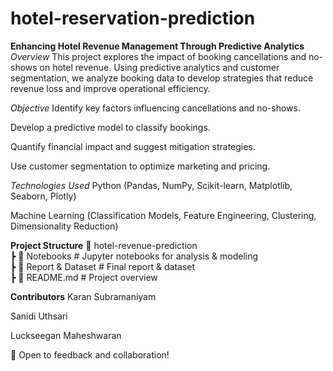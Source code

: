 # hotel-reservation-prediction

**Enhancing Hotel Revenue Management Through Predictive Analytics**
_Overview_
This project explores the impact of booking cancellations and no-shows on hotel revenue. Using predictive analytics and customer segmentation, we analyze booking data to develop strategies that reduce revenue loss and improve operational efficiency.

_Objective_
Identify key factors influencing cancellations and no-shows.

Develop a predictive model to classify bookings.

Quantify financial impact and suggest mitigation strategies.

Use customer segmentation to optimize marketing and pricing.

_Technologies Used_
Python (Pandas, NumPy, Scikit-learn, Matplotlib, Seaborn, Plotly)

Machine Learning (Classification Models, Feature Engineering, Clustering, Dimensionality Reduction)

**Project Structure**
📂 hotel-revenue-prediction  
 ┣ 📂 Notebooks      # Jupyter notebooks for analysis & modeling  
 ┣ 📂 Report & Dataset        # Final report & dataset  
 ┣ 📜 README.md     # Project overview  


**Contributors**
Karan Subramaniyam

Sanidi Uthsari

Luckseegan Maheshwaran

📌 Open to feedback and collaboration!


